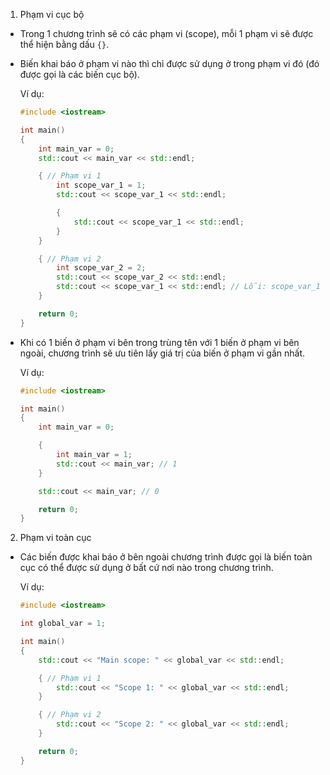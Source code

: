 1. Phạm vi cục bộ
- Trong 1 chương trình sẽ có các phạm vi (scope), mỗi 1 phạm vi sẽ được thể hiện bằng dấu `{}`.
- Biến khai báo ở phạm vi nào thì chỉ được sử dụng ở trong phạm vi đó (đó được gọi là các biến cục bộ).

    Ví dụ:
    ```cpp
    #include <iostream> 

    int main()
    {
        int main_var = 0;
        std::cout << main_var << std::endl;

        { // Phạm vi 1
            int scope_var_1 = 1;
            std::cout << scope_var_1 << std::endl;

            {
                std::cout << scope_var_1 << std::endl;
            }
        }

        { // Phạm vi 2
            int scope_var_2 = 2;
            std::cout << scope_var_2 << std::endl;
            std::cout << scope_var_1 << std::endl; // Lỗi: scope_var_1 was not declared in this scope
        }

        return 0;
    }
    ```
- Khi có 1 biến ở phạm vi bên trong trùng tên với 1 biến ở phạm vi bên ngoài, chương trình sẽ ưu tiên lấy giá trị của biến ở phạm vi gần nhất.

    Ví dụ:
    ```cpp
    #include <iostream>

    int main()
    {
        int main_var = 0;

        {
            int main_var = 1;
            std::cout << main_var; // 1
        }

        std::cout << main_var; // 0

        return 0;
    }
    ```
2. Phạm vi toàn cục
- Các biến được khai báo ở bên ngoài chương trình được gọi là biến toàn cục có thể được sử dụng ở bất cứ nơi nào trong chương trình.

    Ví dụ:
    ```cpp
    #include <iostream>

    int global_var = 1;

    int main()
    {
        std::cout << "Main scope: " << global_var << std::endl;

        { // Phạm vi 1
            std::cout << "Scope 1: " << global_var << std::endl;
        }

        { // Phạm vi 2
            std::cout << "Scope 2: " << global_var << std::endl;
        }

        return 0;
    }
    ```

